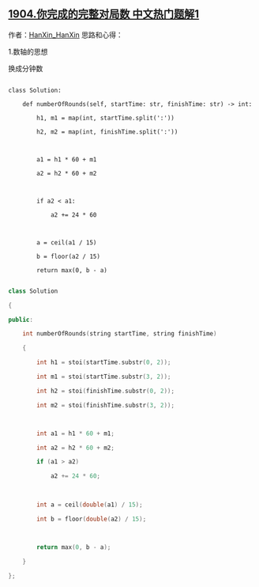 ## [1904.你完成的完整对局数 中文热门题解1](https://leetcode.cn/problems/the-number-of-full-rounds-you-have-played/solutions/100000/cpython3-shu-zhou-by-hanxin_hanxin-opo5)

作者：[HanXin_HanXin](https://leetcode.cn/u/HanXin_HanXin)
思路和心得：

1.数轴的思想


换成分钟数


```python3 []
class Solution:
    def numberOfRounds(self, startTime: str, finishTime: str) -> int:
        h1, m1 = map(int, startTime.split(':'))
        h2, m2 = map(int, finishTime.split(':'))
        
        a1 = h1 * 60 + m1
        a2 = h2 * 60 + m2
        
        if a2 < a1:
            a2 += 24 * 60
        
        a = ceil(a1 / 15)
        b = floor(a2 / 15)
        return max(0, b - a)
```

```c++ []
class Solution 
{
public:
    int numberOfRounds(string startTime, string finishTime) 
    {
        int h1 = stoi(startTime.substr(0, 2));
        int m1 = stoi(startTime.substr(3, 2));
        int h2 = stoi(finishTime.substr(0, 2));
        int m2 = stoi(finishTime.substr(3, 2));

        int a1 = h1 * 60 + m1;
        int a2 = h2 * 60 + m2;
        if (a1 > a2)
            a2 += 24 * 60;
        
        int a = ceil(double(a1) / 15);
        int b = floor(double(a2) / 15);

        return max(0, b - a);
    }
};
```
